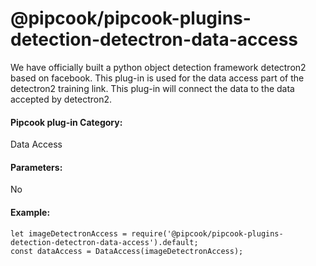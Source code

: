 # @pipcook/pipcook-plugins-detection-detectron-data-access

We have officially built a python object detection framework detectron2 based on facebook. This plug-in is used for the data access part of the detectron2 training link. This plug-in will connect the data to the data accepted by detectron2.

<a name="klNlr"></a>
#### Pipcook plug-in Category:
Data Access

<a name="xzxwP"></a>
#### Parameters:
No

<a name="dp5l1"></a>
#### Example:

```
let imageDetectronAccess = require('@pipcook/pipcook-plugins-detection-detectron-data-access').default;
const dataAccess = DataAccess(imageDetectronAccess);
```
